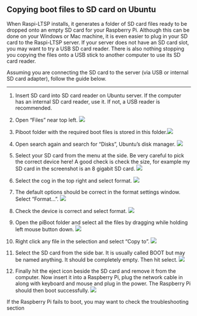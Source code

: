 Copying boot files to SD card on Ubuntu
---------------------------------------
When Raspi-LTSP installs, it generates a folder of SD card files ready to be dropped onto an empty SD card for your Raspberry Pi.
Although this can be done on your Windows or Mac machine, it is even easier to plug in your SD card to the Raspi-LTSP server.
If your server does not have an SD card slot, you may want to try a USB SD card reader.
There is also nothing stopping you copying the files onto a USB stick to another computer to use its SD card reader.

Assuming you are connecting the SD card to the server (via USB or internal SD card adapter), follow the guide below.

-------
1.  Insert SD card into SD card reader on Ubuntu server. If the computer
    has an internal SD card reader, use it. If not, a USB reader is
    recommended.

2.  Open “Files” near top left. ![](../images/image26.jpeg)

3.  Piboot folder with the required boot files is stored in this
    folder.![](../images/image27.jpeg)

4.  Open search again and search for “Disks”, Ubuntu’s disk manager.
    ![](../images/image28.jpeg)

5.  Select your SD card from the menu at the side. Be very careful to
    pick the correct device here! A good check is check the size, for
    example my SD card in the screenshot is an 8 gigabit SD card.
    ![](../images/image29.jpeg)

6.  Select the cog in the top right and select format.
    ![](../images/image30.jpeg)

7.  The default options should be correct in the format settings window.
    Select “Format…”. ![](../images/image31.jpeg)

8.  Check the device is correct and select format.
    ![](../images/image32.jpeg)

9.  Open the piBoot folder and select all the files by dragging while
    holding left mouse button down. ![](../images/image33.jpeg)

10. Right click any file in the selection and select “Copy to”.
    ![](../images/image34.jpeg)

11. Select the SD card from the side bar. It is usually called BOOT but
    may be named anything. It should be completely empty. Then hit
    select. ![](../images/image35.jpeg)

12. Finally hit the eject icon beside the SD card and remove it from the
    computer. Now insert it into a Raspberry Pi, plug the network cable
    in along with keyboard and mouse and plug in the power. The
    Raspberry Pi should then boot successfully.
    ![](../images/image36.jpeg)

If the Raspberry Pi fails to boot, you may want to check the troubleshooting section
